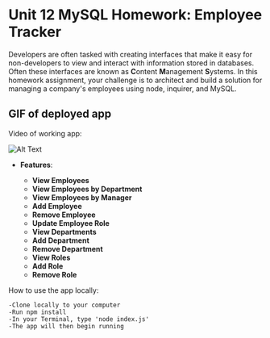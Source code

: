 # Unit 12 MySQL Homework: Employee Tracker

Developers are often tasked with creating interfaces that make it easy for non-developers to view and interact with information stored in databases. Often these interfaces are known as **C**ontent **M**anagement **S**ystems. In this homework assignment, your challenge is to architect and build a solution for managing a company's employees using node, inquirer, and MySQL.

## GIF of deployed app

Video of working app:

![Alt Text](https://media.giphy.com/media/MXL5s7yRPC1cGVMWJU/giphy.gif)

* **Features**:

  * **View Employees** 
  * **View Employees by Department** 
  * **View Employees by Manager** 
  * **Add Employee** 
  * **Remove Employee** 
  * **Update Employee Role** 
  * **View Departments** 
  * **Add Department** 
  * **Remove Department** 
  * **View Roles** 
  * **Add Role** 
  * **Remove Role** 
  

How to use the app locally:
```
-Clone locally to your computer
-Run npm install
-In your Terminal, type 'node index.js'
-The app will then begin running
```


